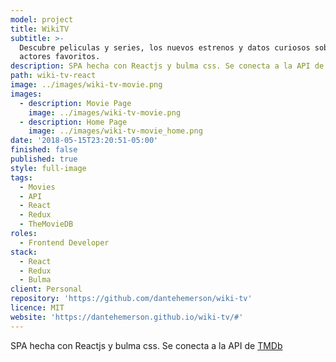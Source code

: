 ```yaml
---
model: project
title: WikiTV
subtitle: >-
  Descubre peliculas y series, los nuevos estrenos y datos curiosos sobre tus
  actores favoritos.
description: SPA hecha con Reactjs y bulma css. Se conecta a la API de TMDb
path: wiki-tv-react
image: ../images/wiki-tv-movie.png
images:
  - description: Movie Page
    image: ../images/wiki-tv-movie.png
  - description: Home Page
    image: ../images/wiki-tv-movie_home.png
date: '2018-05-15T23:20:51-05:00'
finished: false
published: true
style: full-image
tags:
  - Movies
  - API
  - React
  - Redux
  - TheMovieDB
roles:
  - Frontend Developer
stack:
  - React
  - Redux
  - Bulma
client: Personal
repository: 'https://github.com/dantehemerson/wiki-tv'
licence: MIT
website: 'https://dantehemerson.github.io/wiki-tv/#'
---
```

SPA hecha con Reactjs y bulma css. Se conecta a la API de [TMDb](https://www.themoviedb.org)
